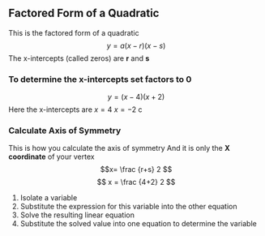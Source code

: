 
## Factored Form of a Quadratic
This is the factored form of a quadratic $$
y =a(x-r)(x-s)
$$ The x-intercepts (called zeros) are **r** and **s**

### To determine the x-intercepts set factors to 0

$$
y = (x-4)(x+2)
$$
Here the x-intercepts are
$x  = 4$
$x = -2$ c

### Calculate Axis of Symmetry
This is how you calculate the axis of symmetry
And it is only the **X coordinate** of your vertex
$$x= \frac {r+s} 2 $$
$$
x = \frac {4+2} 2
$$


1. Isolate a variable
2. Substitute the expression for this variable into the other equation
3. Solve the resulting linear equation
4. Substitute the solved value into one equation to determine the variable